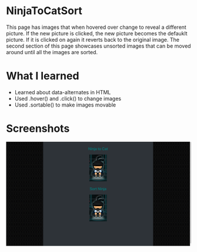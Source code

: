 # NinjaToCatSort
This page has images that when hovered over change to reveal a different picture. If the new picture is clicked, the new picture becomes the defauklt picture. If it
is clicked on again it reverts back to the original image. The second section of this page showcases unsorted images that can be moved around until all the images are sorted.
  
# What I learned
* Learned about data-alternates in HTML
* Used .hover() and .click() to change images
* Used .sortable() to make images movable
 
  
# Screenshots
![](images/screenshot.png)
